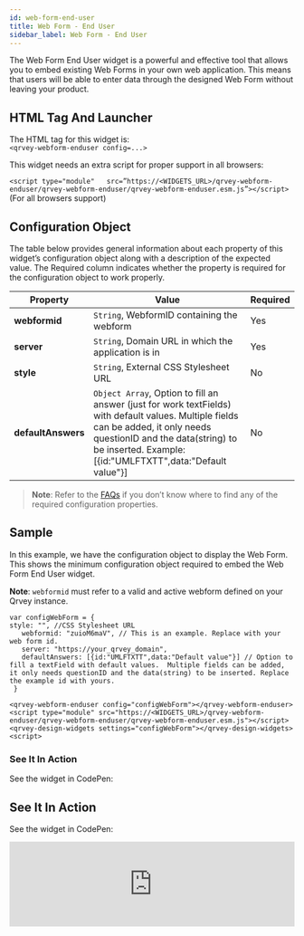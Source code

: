 ```yaml
---
id: web-form-end-user
title: Web Form - End User
sidebar_label: Web Form - End User
---
```


The Web Form End User widget is a powerful and effective tool that allows you to embed existing Web Forms in your own web application. This means that users will be able to enter data through the designed Web Form without leaving your product.


## HTML Tag And Launcher
The HTML tag for this widget is: <br />
`<qrvey-webform-enduser config=...>`

This widget needs an extra script for proper support in all browsers:

`<script type="module"   src=”https://<WIDGETS_URL>/qrvey-webform-enduser/qrvey-webform-enduser/qrvey-webform-enduser.esm.js”></script>` (For all browsers support)


## Configuration Object
The table below provides general information about each property of this widget’s configuration object along with a description of the expected value. The Required column indicates whether the property is required for the configuration object to work properly.


| **Property** | **Value** | **Required** |
| --- | --- | --- |
| **webformid** | `String`, WebformID containing the webform | Yes |
| **server** | `String`, Domain URL in which the application is in| Yes |
| **style** | `String`, External CSS Stylesheet URL| No  |
| **defaultAnswers** | `Object Array`, Option to fill an answer (just for work textFields) with default values.  Multiple fields can be added, it only needs questionID and the data(string) to be inserted. Example: [{id:"UMLFTXTT",data:"Default value"}] | No | 



> **Note**: Refer to the <a href="/docs/faqs/faqs-intro/">FAQs</a> if you don’t know where to find any of the required configuration properties. 

## Sample
In this example, we have the configuration object to display the Web Form. This shows the minimum configuration object required to embed the Web Form End User widget. 

**Note**: `webformid` must refer to a valid and active webform defined on your Qrvey instance.

```
var configWebForm = {
style: "", //CSS Stylesheet URL
   webformid: "zuioM6maV", // This is an example. Replace with your web form id. 
   server: "https://your_qrvey_domain", 
   defaultAnswers: [{id:"UMLFTXTT",data:"Default value"}] // Option to fill a textField with default values.  Multiple fields can be added, it only needs questionID and the data(string) to be inserted. Replace the example id with yours.
 }
 ```

 ```
<qrvey-webform-enduser config="configWebForm"></qrvey-webform-enduser>
<script type="module" src="https://<WIDGETS_URL>/qrvey-webform-enduser/qrvey-webform-enduser/qrvey-webform-enduser.esm.js"></script>
<qrvey-design-widgets settings="configWebForm"></qrvey-design-widgets><script>
```

### See It In Action
See the widget in CodePen:

## See It In Action
See the widget in CodePen:

<iframe
  allowFullScreen
  className="cp_embed_iframe "
  frameBorder={0}
  height={838}
  width="100%"
  name="cp_embed_1"
  scrolling="no"
  src="https://codepen.io/qrveysamples/embed/dd309a42f2c856e6eb73c8f047153ca3?height=838&theme-id=light&default-tab=result&user=qrveysamples&slug-hash=dd309a42f2c856e6eb73c8f047153ca3&pen-title=Sample-%20Qrvey%20Data%20Connections&name=cp_embed_1"
  style={{ width: "100%", overflow: "hidden", display: "block" }}
  title="Sample- Qrvey Data Connections"
  loading="lazy"
  id="cp_embed_dd309a42f2c856e6eb73c8f047153ca3"
/>

     